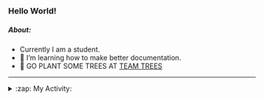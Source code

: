 ### Hello World!

##### About:
- Currently I am a student.
- 🌱 I’m learning how to make better documentation.
- 🌱 GO PLANT SOME TREES AT [TEAM TREES](https://teamtrees.org/)

---
<details>
  <summary>:zap: My Activity:</summary>
  
<!--START_SECTION:waka-->
![Code Time](http://img.shields.io/badge/Code%20Time-1%2C112%20hrs%201%20min-blue)

**I'm a Night 🦉** 

```text
🌞 Morning                1384 commits        ██░░░░░░░░░░░░░░░░░░░░░░░   09.15 % 
🌆 Daytime                5249 commits        █████████░░░░░░░░░░░░░░░░   34.69 % 
🌃 Evening                4354 commits        ███████░░░░░░░░░░░░░░░░░░   28.78 % 
🌙 Night                  4143 commits        ███████░░░░░░░░░░░░░░░░░░   27.38 % 
```
📅 **I'm Most Productive on Wednesday** 

```text
Monday                   2294 commits        ████░░░░░░░░░░░░░░░░░░░░░   15.16 % 
Tuesday                  1834 commits        ███░░░░░░░░░░░░░░░░░░░░░░   12.12 % 
Wednesday                3580 commits        ██████░░░░░░░░░░░░░░░░░░░   23.66 % 
Thursday                 1897 commits        ███░░░░░░░░░░░░░░░░░░░░░░   12.54 % 
Friday                   1507 commits        ██░░░░░░░░░░░░░░░░░░░░░░░   09.96 % 
Saturday                 1371 commits        ██░░░░░░░░░░░░░░░░░░░░░░░   09.06 % 
Sunday                   2647 commits        ████░░░░░░░░░░░░░░░░░░░░░   17.50 % 
```


📊 **This Week I Spent My Time On** 

```text
🔥 Editors: 
VS Code                  5 hrs 50 mins       █████████████████████████   100.00 % 

🐱‍💻 Projects: 
praise                   3 hrs 59 mins       █████████████████░░░░░░░░   68.39 % 
CSF22                    1 hr 19 mins        ██████░░░░░░░░░░░░░░░░░░░   22.71 % 
skillgraff               31 mins             ██░░░░░░░░░░░░░░░░░░░░░░░   08.85 % 
ai                       0 secs              ░░░░░░░░░░░░░░░░░░░░░░░░░   00.05 % 
```


 Last Updated on 23/04/2023 10:07:29 UTC
<!--END_SECTION:waka-->
</details>
